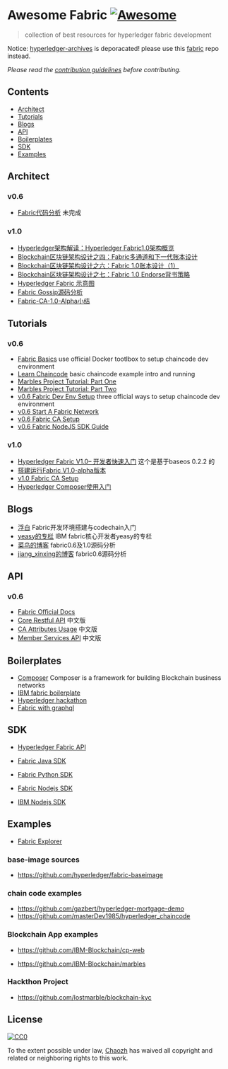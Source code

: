 # Awesome Fabric [![Awesome](https://cdn.rawgit.com/sindresorhus/awesome/d7305f38d29fed78fa85652e3a63e154dd8e8829/media/badge.svg)](https://github.com/sindresorhus/awesome)

>  collection of best resources for hyperledger fabric development

Notice: [hyperledger-archives](https://github.com/hyperledger-archives/fabric) is deporacated! please use this [fabric](https://github.com/hyperledger/fabric) repo instead.

*Please read the [contribution guidelines](.github/contributing.md) before contributing.*

## Contents
- [Architect](#Architect)
- [Tutorials](#tutorials)
- [Blogs](#blogs)
- [API](#api)
- [Boilerplates](#boilerplates)
- [SDK](#SDK)
- [Examples](#Examples)

## Architect

### v0.6

- [Fabric代码分析](https://yeasy.gitbooks.io/hyperledger_code_fabric/content/) 未完成

### v1.0

- [Hyperledger架构解读：Hyperledger Fabric1.0架构概览](http://www.wanbizu.com/blockchain/201702078984.html)
- [Blockchain区块链架构设计之四：Fabric多通道和下一代账本设计](https://zhuanlan.zhihu.com/p/24605987)
- [Blockchain区块链架构设计之六：Fabric 1.0账本设计（1）](https://zhuanlan.zhihu.com/p/25119939)
- [Blockchain区块链架构设计之七：Fabric 1.0 Endorse背书策略](https://zhuanlan.zhihu.com/p/25295608)
- [Hyperledger Fabric 示意图](http://www.jianshu.com/p/a7df2c1c30d4)
- [Fabric Gossip源码分析](http://www.jianshu.com/p/82db9b2fa197)
- [Fabric-CA-1.0-Alpha小结](http://www.jianshu.com/p/ec7d4216c3cf)

## Tutorials

### v0.6

- [Fabric Basics](https://github.com/angrbrd/hyperledger-fabric-basics)  use official Docker tootlbox to setup chaincode dev environment
- [Learn Chaincode](https://github.com/IBM-Blockchain/learn-chaincode) basic chaincode example intro and running
- [Marbles Project Tutorial: Part One](https://github.com/IBM-Blockchain/marbles/blob/master/docs/tutorial_part1.md)
- [Marbles Project Tutorial: Part Two](https://github.com/IBM-Blockchain/marbles/blob/master/docs/tutorial_part2.md)
- [v0.6 Fabric Dev Env Setup](https://github.com/hyperledger/fabric/blob/v0.6/docs/Setup/Chaincode-setup.md) three official ways to setup chaincode dev environment
- [v0.6 Start A Fabric Network](https://github.com/hyperledger/fabric/blob/v0.6/docs/Setup/Network-setup.md)
- [v0.6 Fabric CA Setup](https://github.com/hyperledger/fabric/blob/v0.6/docs/Setup/ca-setup.md)
- [v0.6 Fabric NodeJS SDK Guide](https://github.com/hyperledger/fabric/blob/v0.6/docs/nodeSDK/node-sdk-guide.md)

### v1.0
- [Hyperledger Fabric V1.0– 开发者快速入门](https://zhuanlan.zhihu.com/p/25070745) 这个是基于baseos 0.2.2 的
- [搭建运行Fabric V1.0-alpha版本](http://blog.csdn.net/kojhliang/article/details/66971404)
- [v1.0 Fabric CA Setup](https://hyperledger-fabric.readthedocs.io/en/latest/Setup/ca-setup.html)
- [Hyperledger Composer使用入门](http://www.jianshu.com/p/7bc258810b77)

## Blogs

- [浮白](http://fubai.tech/)  Fabric开发环境搭建与codechain入门
- [yeasy的专栏](http://blog.csdn.net/yeasy) IBM fabric核心开发者yeasy的专栏
- [菜鸟的博客](http://blog.csdn.net/xjmtxwd24/) fabric0.6及1.0源码分析
- [jiang_xinxing的博客](http://blog.csdn.net/jiang_xinxing/article/category/6642179) fabric0.6源码分析

## API

### v0.6
- [Fabric Official Docs](https://hyperledger-fabric.readthedocs.io/en/latest/)
- [Core Restful API](https://github.com/hyperledgerchina/fabric_zh_CN/blob/v0.6_zh_CN/zh_CN/API/CoreAPI.md)  中文版
- [CA Attributes Usage](https://github.com/hyperledgerchina/fabric_zh_CN/blob/v0.6_zh_CN/zh_CN/API/AttributesUsage.md) 中文版
- [Member Services API](https://github.com/hyperledgerchina/fabric_zh_CN/blob/v0.6_zh_CN/zh_CN/API/MemberServicesAPI.md) 中文版

## Boilerplates

- [Composer](https://github.com/hyperledger/composer) Composer is a framework for building Blockchain business networks
- [IBM fabric boilerplate](https://github.com/IBM-Blockchain/fabric-boilerplate)
- [Hyperledger hackathon](https://github.com/timblankers/hyperledger-hackathon)
- [Fabric with graphql](https://github.com/entria/hyperledger-fabric-graphql-boilerplate)

## SDK

- [Hyperledger Fabric API](https://github.com/hyperledger/fabric-api)

- [Fabric Java SDK](https://github.com/hyperledger/fabric-sdk-java)

- [Fabric Python SDK](https://github.com/hyperledger/fabric-sdk-py)

- [Fabric Nodejs SDK](https://github.com/hyperledger/fabric-sdk-node)

- [IBM Nodejs SDK](https://github.com/IBM-Blockchain/ibm-blockchain-js)

## Examples

- [Fabric Explorer](https://github.com/hyperledger/blockchain-explorer)

### base-image sources
- https://github.com/hyperledger/fabric-baseimage

### chain code examples

- https://github.com/gazbert/hyperledger-mortgage-demo
- https://github.com/masterDev1985/hyperledger_chaincode

### Blockchain App examples

- https://github.com/IBM-Blockchain/cp-web

- https://github.com/IBM-Blockchain/marbles

### Hackthon Project

- https://github.com/lostmarble/blockchain-kyc

## License

[![CC0](http://mirrors.creativecommons.org/presskit/buttons/88x31/svg/cc-zero.svg)](https://creativecommons.org/publicdomain/zero/1.0/)

To the extent possible under law, [Chaozh](http://www.chaozh.com) has waived all copyright and related or neighboring rights to this work.
